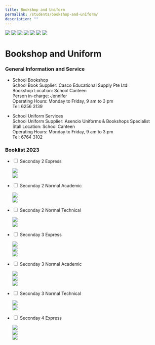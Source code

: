 ```yaml
---
title: Bookshop and Uniform
permalink: /students/bookshop-and-uniform/
description: ""
---
```


![](/images/Binder1_Page_18-scaled.jpg)
![](/images/Binder1_Page_19-scaled.jpg)
![](/images/Binder1_Page_20-scaled.jpg)
![](/images/Binder1_Page_21-scaled.jpg)
![](/images/Binder1_Page_22-scaled.jpg)
![](/images/Binder1_Page_23-scaled.jpg)
![](/images/Binder1_Page_24-scaled.jpg)



# **Bookshop and Uniform**

### General Information and Service

*   School Bookshop  
    School Book Supplier: Casco Educational Supply Pte Ltd  
    Bookshop Location: School Canteen  
    Person in-charge: Jennifer  
    Operating Hours: Monday to Friday, 9 am to 3 pm  
    Tel: 6256 3139

*   School Uniform Services  
    School Uniform Supplier: Asencio Uniforms & Bookshops Specialist  
    Stall Location: School Canteen  
    Operating Hours: Monday to Friday, 9 am to 3 pm  
    Tel: 6764 3102

### Booklist 2023




<ul class="jekyllcodex_accordion">
  <li>
    <input type="checkbox" id="accordion1">
    <label for="accordion1">Seconday 2 Express</label>
    <div>
      <p><img src="/images/Binder1_Page_01-scaled.jpg"><br><img src="/images/Binder1_Page_02-scaled.jpg"></p>
    </div>
	</li>
	  <li>
    <input type="checkbox" id="accordion2">
    <label for="accordion2">Seconday 2 Normal Academic</label>
    <div>
      <p><img src="/images/Binder1_Page_03-scaled.jpg"><br><img src="/images/Binder1_Page_04-scaled.jpg"></p>
    </div>
	</li>
		  <li>
    <input type="checkbox" id="accordion3">
    <label for="accordion3">Seconday 2 Normal Technical</label>
    <div>
      <p><img src="/images/Binder1_Page_05-scaled.jpg"><br><img src="/images/Binder1_Page_06-scaled.jpg"></p>
    </div>
	</li>
		<li>
    <input type="checkbox" id="accordion4">
    <label for="accordion4">Seconday 3 Express</label>
    <div>
      <p><img src="/images/Binder1_Page_07-scaled.jpg"><br><img src="/images/Binder1_Page_08-scaled.jpg"><br><img src="/images/Binder1_Page_09-scaled.jpg"></p>
    </div>
	</li>
		<li>
    <input type="checkbox" id="accordion5">
    <label for="accordion5">Seconday 3 Normal Academic</label>
    <div>
      <p><img src="/images/Binder1_Page_10-scaled.jpg"><br><img src="/images/Binder1_Page_11-scaled.jpg"><br><img src="/images/Binder1_Page_12-scaled.jpg"></p>
    </div>
	</li>
			<li>
    <input type="checkbox" id="accordion6">
    <label for="accordion6">Seconday 3 Normal Technical</label>
    <div>
      <p><img src="/images/Binder1_Page_13-scaled.jpg"><br><img src="/images/Binder1_Page_14-scaled.jpg"></p>
    </div>
	</li>
			<li>
    <input type="checkbox" id="accordion7">
    <label for="accordion7">Seconday 4 Express</label>
    <div>
      <p><img src="/images/Binder1_Page_15-scaled.jpg"><br><img src="/images/Binder1_Page_16-scaled.jpg"><br><img src="/images/Binder1_Page_17-scaled.jpg"></p>
    </div>
	</li>